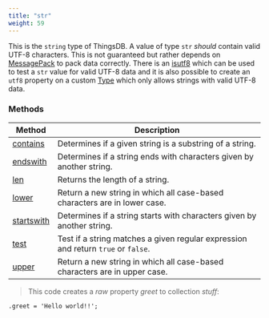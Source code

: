```yaml
---
title: "str"
weight: 59
---
```


This is the `string` type of ThingsDB. A value of type `str` *should* contain valid UTF-8 characters. This
is not guaranteed but rather depends on [MessagePack](https://msgpack.org) to pack data correctly.
There is an [isutf8](../../collection-api/isutf8) which can be used to test a `str` value for valid UTF-8
data and it is also possible to create an `utf8` property on a custom [Type](../type) which only allows strings
with valid UTF-8 data.


### Methods

Method | Description
------ | -----------
[contains](./contains) | Determines if a given string is a substring of a string.
[endswith](./endswith) | Determines if a string ends with characters given by another string.
[len](./len) | Returns the length of a string.
[lower](./lower) | Return a new string in which all case-based characters are in lower case.
[startswith](./startswith) | Determines if a string starts with characters given by another string.
[test](./test) | Test if a string matches a given regular expression and return `true` or `false`.
[upper](./upper) | Return a new string in which all case-based characters are in upper case.

> This code creates a *raw* property *greet* to collection *stuff*:

```thingsdb,should_pass
.greet = 'Hello world!!';
```
